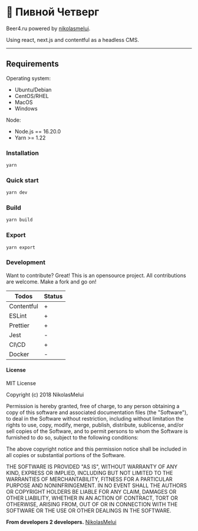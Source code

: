 
# 🍺 Пивной Четверг

Beer4.ru powered by [nikolasmelui][nikolasmelui].

Using react, next.js and contentful as a headless CMS.

***

## Requirements

Operating system:

* Ubuntu/Debian
* CentOS/RHEL
* MacOS
* Windows

Node:

* Node.js == 16.20.0
* Yarn >= 1.22

### Installation

```bash
yarn
```

### Quick start

```bash
yarn dev
```

### Build

```bash
yarn build
```

### Export

```bash
yarn export
```

### Development

Want to contribute? Great!
This is an opensource project. All contributions are welcome. Make a fork and go on!

| Todos      | Status |
| ---------- | ------ |
| Contentful | +      |
| ESLint     | +      |
| Prettier   | +      |
| Jest       | -      |
| CI\CD      | +      |
| Docker     | -      |

#### License

MIT License

Copyright (c) 2018 NikolasMelui

Permission is hereby granted, free of charge, to any person obtaining a copy
of this software and associated documentation files (the "Software"), to deal
in the Software without restriction, including without limitation the rights
to use, copy, modify, merge, publish, distribute, sublicense, and/or sell
copies of the Software, and to permit persons to whom the Software is
furnished to do so, subject to the following conditions:

The above copyright notice and this permission notice shall be included in all
copies or substantial portions of the Software.

THE SOFTWARE IS PROVIDED "AS IS", WITHOUT WARRANTY OF ANY KIND, EXPRESS OR
IMPLIED, INCLUDING BUT NOT LIMITED TO THE WARRANTIES OF MERCHANTABILITY,
FITNESS FOR A PARTICULAR PURPOSE AND NONINFRINGEMENT. IN NO EVENT SHALL THE
AUTHORS OR COPYRIGHT HOLDERS BE LIABLE FOR ANY CLAIM, DAMAGES OR OTHER
LIABILITY, WHETHER IN AN ACTION OF CONTRACT, TORT OR OTHERWISE, ARISING FROM,
OUT OF OR IN CONNECTION WITH THE SOFTWARE OR THE USE OR OTHER DEALINGS IN THE
SOFTWARE.

**From developers 2 developers.**
[NikolasMelui][nikolasmelui]

[//]: # (These are reference links used in the body of this note and get stripped out when the markdown processor does its job. There is no need to format nicely because it shouldn't be seen. Thanks SO - http://stackoverflow.com/questions/4823468/store-comments-in-markdown-syntax)
[nikolasmelui]: <https://github.com/NikolasMelui>

